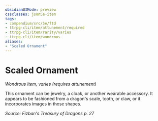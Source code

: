 ```yaml
---
obsidianUIMode: preview
cssclasses: json5e-item
tags:
- compendium/src/5e/ftd
- ttrpg-cli/item/attunement/required
- ttrpg-cli/item/rarity/varies
- ttrpg-cli/item/wondrous
aliases: 
- "Scaled Ornament"
---
```

# Scaled Ornament
*Wondrous Item, varies (requires attunement)*  


This ornament can be jewelry, a cloak, or another wearable accessory. It appears to be fashioned from a dragon's scale, tooth, or claw, or it incorporates images in those shapes.

*Source: Fizban's Treasury of Dragons p. 27*
